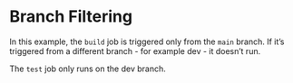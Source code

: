 # Branch Filtering

In this example, the `build` job is triggered only from the `main` branch. If it’s triggered from a different branch - for example dev - it doesn’t run. 

The `test` job only runs on the dev branch.
